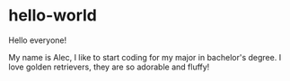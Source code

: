 # hello-world

Hello everyone!

My name is Alec, I like to start coding for my major in bachelor's degree.
I love golden retrievers, they are so adorable and fluffy!

